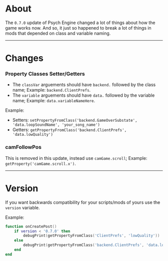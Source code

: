 # About
The `0.7.0` update of Psych Engine changed a lot of things about how the game works now. And so, it just so happened to break a lot of things in mods that depended on class and variable naming.

***

# Changes
### Property Classes Setter/Getters
- The `classVar` arguements should have `backend.` followed by the class name; Example: `backend.ClientPrefs`.
- The `variable` arguements should have `data.` followed by the variable name; Example: `data.variableNameHere`.

Example:
- Setters: `setPropertyFromClass('backend.GameOverSubstate', 'data.loopSoundName', 'your_song_name')`
- Getters: `getPropertyFromClass('backend.ClientPrefs', 'data.lowQuality')`

### camFollowPos
This is removed in this update, instead use `camGame.scroll`; Example: `getProperty('camGame.scroll.x')`.

***

# Version
If you want backwards compatibility for your scripts/mods of yours use the `version` variable.

Example:
```lua
function onCreatePost()
	if version < '0.7.0' then
		debugPrint(getPropertyFromClass('ClientPrefs', 'lowQuality'))
	else
		debugPrint(getPropertyFromClass('backend.ClientPrefs', 'data.lowQuality'))
	end
end
```